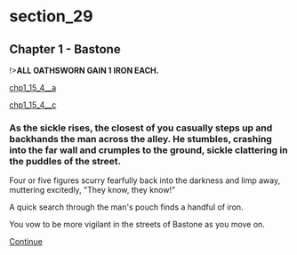 
# section_29

## Chapter 1 - Bastone

!>**ALL OATHSWORN GAIN 1 IRON EACH.**

[chp1_15_4__a](../../decomp/app/src/main/res/raw/chp1_15_4__a.mp3 ':include :type=audio')

[chp1_15_4__c](../../decomp/app/src/main/res/raw/chp1_15_4__c.mp3 ':include :type=audio')

### As the sickle rises, the closest of you casually steps up and backhands the man across the alley. He stumbles, crashing into the far wall and crumples to the ground, sickle clattering in the puddles of the street.

Four or five figures scurry fearfully back into the darkness and limp away, muttering excitedly, "They know, they know!"

A quick search through the man's pouch finds a handful of iron.

You vow to be more vigilant in the streets of Bastone as you move on.

[Continue](output/chapter1/section_32.md)


